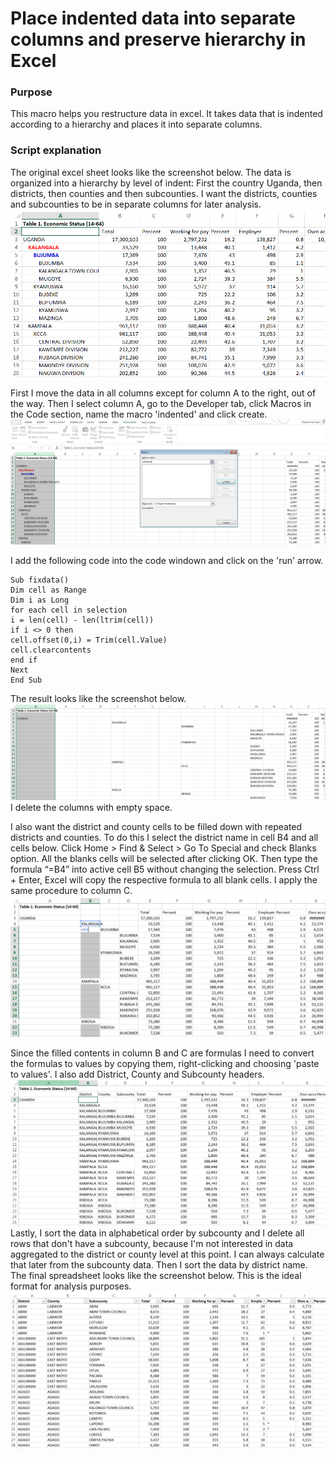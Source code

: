 # Place indented data into separate columns and preserve hierarchy in Excel

### Purpose
This macro helps you restructure data in excel. It takes data that is indented according to a hierarchy and places it into separate columns.


### Script explanation
The original excel sheet looks like the screenshot below. The data is organized into a hierarchy by level of indent: First the country Uganda, then districts, then counties and then subcounties. I want the districts, counties and subcounties to be in separate columns for later analysis.  
![original](original.png)

First I move the data in all columns except for column A to the right, out of the way. Then I select column A, go to the Developer tab, click Macros in the Code section, name the macro 'indented' and click create.  
![pic2](macrostep.png)

I add the following code into the code windown and click on the 'run' arrow.  
```Macro
Sub fixdata()
Dim cell as Range
Dim i as Long
for each cell in selection
i = len(cell) - len(ltrim(cell))
if i <> 0 then
cell.offset(0,i) = Trim(cell.Value)
cell.clearcontents
end if
Next
End Sub
```
The result looks like the screenshot below.
![pic3](macrostep2.png)
I delete the columns with empty space.

I also want the district and county cells to be filled down with repeated districts and counties. To do this I select the district name in cell B4 and all cells below. Click Home > Find & Select > Go To Special and check Blanks option. All the blanks cells will be selected after clicking OK. Then type the formula “=B4” into active cell B5 without changing the selection. Press Ctrl + Enter, Excel will copy the respective formula to all blank cells. I apply the same procedure to column C.
![pic4](step3.png)

Since the filled contents in column B and C are formulas I need to convert the formulas to values by copying them, right-clicking and choosing 'paste to values'. I also add District, County and Subcounty headers.
![pic5](step4.png)
Lastly, I sort the data in alphabetical order by subcounty and I delete all rows that don't have a subcounty, because I'm not interested in data aggregated to the district or county level at this point. I can always calculate that later from the subcounty data. Then I sort the data by district name.
The final spreadsheet looks like the screenshot below. This is the ideal format for analysis purposes. 
![pic6](final.png)
